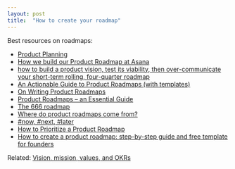 ```yaml
---
layout: post
title:  "How to create your roadmap"
---
```


Best resources on roadmaps:

- [Product Planning](https://msiliski.medium.com/product-planning-a8c18d4018fa)
- [How we build our Product Roadmap at Asana](https://jackiebo.medium.com/how-we-build-our-product-roadmap-at-asana-56953b1e25ad)
- [how to build a product vision, test its viability, then over-communicate your short-term rolling, four-quarter roadmap](https://askgib.substack.com/p/five-answers-to-questions-about-product?s=r)
- [An Actionable Guide to Product Roadmaps (with templates)](https://productlife.to/p/-an-actionable-guide-to-product-roadmaps?s=r)
- [On Writing Product Roadmaps](https://goberoi.com/on-writing-product-roadmaps-a4d72f96326c)
- [Product Roadmaps – an Essential Guide](https://www.departmentofproduct.com/blog/product-roadmaps-guide/)
- [The 666 roadmap](https://medium.com/@padday/the-666-roadmap-36c55edb5fd1#.ez5tezsd9)
- [Where do product roadmaps come from?](https://www.intercom.com/blog/where-do-product-roadmaps-come-from/)
- [#now, #next, #later](https://medium.com/@noah_weiss/now-next-later-roadmaps-without-the-drudgery-1cfe65656645)
- [How to Prioritize a Product Roadmap](https://www.sachinrekhi.com/how-to-prioritize-a-product-roadmap)
- [How to create a product roadmap: step-by-step guide and free template for founders](https://www.krit.com/blog/product-roadmap-free-template-and-guide-for-founders)

Related: [Vision, mission, values, and OKRs](https://manassaloi.com/2020/05/10/vision-mission.html)
